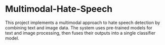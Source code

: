 # Multimodal-Hate-Speech
This project implements a multimodal approach to hate speech detection by combining text and image data. The system uses pre-trained models for text and image processing, then fuses their outputs into a single classifier model.
